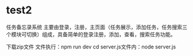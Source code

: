 # test2
任务备忘录系统
主要由登录，注册，主页面（任务展示，添加任务，任务搜索三个模块可切换）组成，具备简单的登录注册，添加，查看，搜索任务功能。

下载zip文件
文件执行：npm run dev
cd server.js文件内：node server.js
